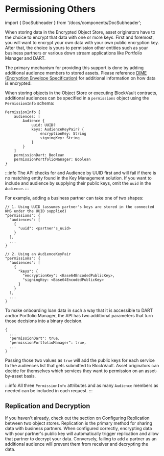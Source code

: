 # Permissioning Others

import { DocSubheader } from '/docs/components/DocSubheader';

<DocSubheader text="When to use each key"
/>

When storing data in the Encrypted Object Store, asset originators have to the choice to encrypt that data with one or more keys. First and foremost, you will want to encrypt your own data with your own public encryption key. After that, the choice is yours to permission other entities such as your business partners or various down stream applications like Portfolio Manager and DART.

The primary mechanism for providing this support is done by adding additional audience members to stored assets. Please reference [DIME (Encryption Envelope Specification)](/docs/pb/p8e/overview/encrypted-object-store/dime-encryption-envelope-specification#dime-encryptionenvelopespecification-retrievalcontext) for additional information on how data is encrypted.

When storing objects in the Object Store or executing BlockVault contracts, additional audiences can be specified in a `permissions` object using the `PermissionInfo` schema:

```
PermissionInfo {
    audiences: [
        Audience {
            uuid: UUID?
            keys: AudienceKeyPair? {
                encryptionKey: String
                signingKey: String
            }
        }
    ]
    permissionDart: Boolean
    permissionPortfolioManager: Boolean
}
```

:::info
The API checks for and Audience by UUID first and will fail if there is no matching entity found in the Key Management solution. If you want to include and audience by supplying their public keys, omit the `uuid` in the `Audience`.
:::

For example, adding a business partner can take one of two shapes:

```
// 1. Using UUID (assumes partner's keys are stored in the connected KMS under the UUID supplied)
"permissions": {
  "audiences": [
    {
      "uuid": <partner's_uuid>
    }
  ],
  ...
}

// 2. Using an AudienceKeyPair
"permissions": {
  "audiences": [
    {
      "keys": {
        "encryptionKey": <Base64EncodedPublicKey>,
        "signingKey: <Base64EncodedPublicKey>
      }
    }
  ],
  ...
}
```

To make onboarding loan data in such a way that it is accessible to DART and/or Portfolio Manager, the API has two additional parameters that turn those decisions into a binary decision.

```
{
  ...
  "permissionDart": true,
  "permissionPortfolioManager": true,
  ...
}
```

Passing those two values as `true` will add the public keys for each service to the audiences list that gets submitted to BlockVault. Asset originators can decide for themselves which services they want to permission on an asset-by-asset basis.

:::info
All three `PermissionInfo` attributes and as many `Audience` members as needed can be included in each request.
:::

## Replication and Decryption

If you haven't already, check out the section on Configuring Replication between two object stores. Replication is the primary method for sharing data with business partners. When configured correctly, encrypting data with your partner's public key will automatically trigger replication and allow that partner to decrypt your data. Conversely, failing to add a partner as an additional audience will prevent them from receiver and decrypting the data.
